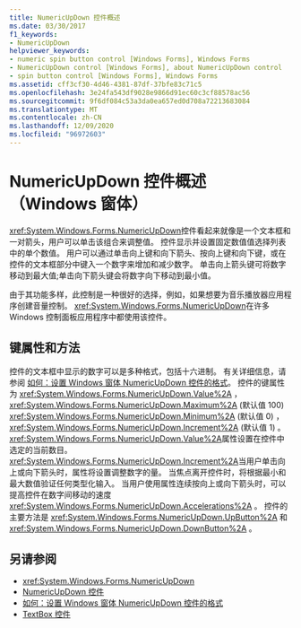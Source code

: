 ```yaml
---
title: NumericUpDown 控件概述
ms.date: 03/30/2017
f1_keywords:
- NumericUpDown
helpviewer_keywords:
- numeric spin button control [Windows Forms], Windows Forms
- NumericUpDown control [Windows Forms], about NumericUpDown control
- spin button control [Windows Forms], Windows Forms
ms.assetid: cff3cf30-4d46-4381-87df-37bfe83c71c5
ms.openlocfilehash: 3e24fa543df9028e9866d91ec60c3cf88578ac56
ms.sourcegitcommit: 9f6df084c53a3da0ea657ed0d708a72213683084
ms.translationtype: MT
ms.contentlocale: zh-CN
ms.lasthandoff: 12/09/2020
ms.locfileid: "96972603"
---
```

# <a name="numericupdown-control-overview-windows-forms"></a>NumericUpDown 控件概述（Windows 窗体）
<xref:System.Windows.Forms.NumericUpDown>控件看起来就像是一个文本框和一对箭头，用户可以单击该组合来调整值。 控件显示并设置固定数值值选择列表中的单个数值。 用户可以通过单击向上键和向下箭头、按向上键和向下键，或在控件的文本框部分中键入一个数字来增加和减少数字。 单击向上箭头键可将数字移动到最大值;单击向下箭头键会将数字向下移动到最小值。  
  
 由于其功能多样，此控制是一种很好的选择，例如，如果想要为音乐播放器应用程序创建音量控制。 <xref:System.Windows.Forms.NumericUpDown>在许多 Windows 控制面板应用程序中都使用该控件。  
  
## <a name="key-properties-and-methods"></a>键属性和方法  
 控件的文本框中显示的数字可以是多种格式，包括十六进制。 有关详细信息，请参阅 [如何：设置 Windows 窗体 NumericUpDown 控件的格式](how-to-set-the-format-for-the-windows-forms-numericupdown-control.md)。 控件的键属性为 <xref:System.Windows.Forms.NumericUpDown.Value%2A> ， <xref:System.Windows.Forms.NumericUpDown.Maximum%2A> (默认值 100) <xref:System.Windows.Forms.NumericUpDown.Minimum%2A> (默认值 0) ， <xref:System.Windows.Forms.NumericUpDown.Increment%2A> (默认值 1) 。 <xref:System.Windows.Forms.NumericUpDown.Value%2A>属性设置在控件中选定的当前数目。 <xref:System.Windows.Forms.NumericUpDown.Increment%2A>当用户单击向上或向下箭头时，属性将设置调整数字的量。 当焦点离开控件时，将根据最小和最大数值验证任何类型化输入。 当用户使用属性连续按向上或向下箭头时，可以提高控件在数字间移动的速度 <xref:System.Windows.Forms.NumericUpDown.Accelerations%2A> 。 控件的主要方法是 <xref:System.Windows.Forms.NumericUpDown.UpButton%2A> 和 <xref:System.Windows.Forms.NumericUpDown.DownButton%2A> 。  
  
## <a name="see-also"></a>另请参阅

- <xref:System.Windows.Forms.NumericUpDown>
- [NumericUpDown 控件](numericupdown-control-windows-forms.md)
- [如何：设置 Windows 窗体 NumericUpDown 控件的格式](how-to-set-the-format-for-the-windows-forms-numericupdown-control.md)
- [TextBox 控件](textbox-control-windows-forms.md)
